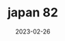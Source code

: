 ---
weight: 82
images: 
- /images/Japan/DSCF9558.jpg
title: japan 82
date: 2023-02-26
tags:
- japan
---